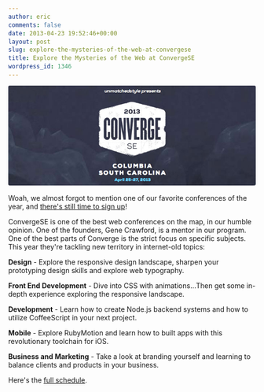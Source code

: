 ```yaml
---
author: eric
comments: false
date: 2013-04-23 19:52:46+00:00
layout: post
slug: explore-the-mysteries-of-the-web-at-convergese
title: Explore the Mysteries of the Web at ConvergeSE
wordpress_id: 1346
---
```


<img src="/images/blog/2013/04/converge-featured-image.jpg" style="border-radius: 3px;">

Woah, we almost forgot to mention one of our favorite conferences of the year, and [there's still time to sign up](https://account.unmatchedstyle.com/register/convergese-2013/)! 

ConvergeSE is one of the best web conferences on the map, in our humble opinion. One of the founders, Gene Crawford, is a mentor in our program. One of the best parts of Converge is the strict focus on specific subjects. This year they're tackling new territory in internet-old topics: 

<!-- more -->

**Design** - Explore the responsive design landscape, sharpen your prototyping design skills and explore web typography.

**Front End Development** - Dive into CSS with animations...Then get some in-depth experience exploring the responsive landscape.

**Development** - Learn how to create Node.js backend systems and how to utilize CoffeeScript in your next project.

**Mobile** - Explore RubyMotion and learn how to built apps with this revolutionary toolchain for iOS.

**Business and Marketing** - Take a look at branding yourself and learning to balance clients and products in your business.

Here's the [full schedule](http://convergese.com/schedule.php). 

